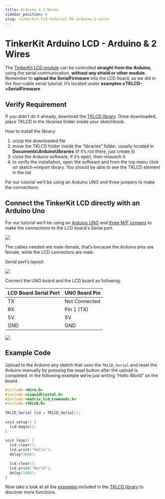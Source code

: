 ```yaml
---
title: Arduino & 2 Wires
sidebar_position: 6
slug: tinkerkit-lcd-tutorial-05-arduino-2-wires
---
```


# TinkerKit Arduino LCD - Arduino & 2 Wires

The [TinkerKit LCD module](https://www.canadarobotix.com/products/1654) can be controlled **straight from the Arduino**, using the serial communication, **without any shield or other module**. Remember to **upload the SerialFirmware** into the LCD board, as we did in the four-cable serial tutorial. It’s located under **examples->TKLCD->SerialFirmware**

## Verify Requirement

If you didn’t do it already, download the [TKLCD library](https://github.com/carobot/TKLCD-Library). Once downloaded, place TKLCD in the libraries folder inside your sketchbook.

How to install the library:

1. unzip the downloaded file
2. move the TKLCD folder inside the “libraries” folder, usually located in **Documents\Arduino\libraries** (if it’s not there, just create it)
3. close the Arduino software, if it’s open, then relaunch it
4. to verify the installation, open the software and from the top menu click on sketch->import library. You should be able to see the TKLCD element in the list

For our tutorial we’ll be using an Arduino UNO and three jumpers to make the connections

## Connect the TinkerKit LCD directly with an Arduino Uno

For our tutorial we’ll be using an [Arduino UNO](https://www.canadarobotix.com/products/60) and [three M/F jumpers](https://www.canadarobotix.com/products/1162) to make the connections to the LCD board's Serial port.

![](/img/docs/tinkerkit/serial-tut.jpg)

The cables needed are male-female, that’s because the Arduino pins are female, while the LCD connectors are male.

Serial port’s layout:

![](/img/docs/tinkerkit/lcd-serial.png)

Connect the UNO board and the LCD board as following:

|LCD Board Serial Port|UNO Board Pin|
|---|---|
|TX |Not Connected|
|RX |Pin 1 (TX)|
|5V |5V |
|GND|GND|

![](/img/docs/tinkerkit/UNO-lcd-4.jpg)

## Example Code

Upload to the Arduino any sketch that uses the `TKLCD_Serial` and reset the Arduino manually by pressing the reset button after the upload is completed. In the following example we’re just writing “Hello World” on the board.

```c
#include <Wire.h>
#include <LiquidCrystal.h>
#include <matrix_lcd_commands.h>
#include <TKLCD.h>
 
TKLCD_Serial lcd = TKLCD_Serial();  
 
void setup() {
  lcd.begin();  
}
 
void loop() {
  lcd.clear();
  lcd.print("Hello");
  delay(1000);
   
  lcd.clear();
  lcd.print("World");
  delay(1000);
}
```

Now take a look at all the [examples](https://github.com/carobot/TKLCD-Library/tree/master/TKLCD/examples) included in the [TKLCD library](https://github.com/carobot/TKLCD-Library) to discover more functions.